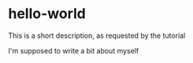 # hello-world
This is a short description, as requested by the tutorial

I'm supposed to write a bit about myself
